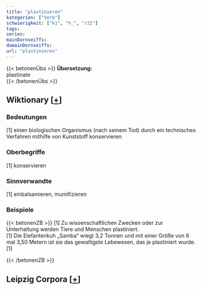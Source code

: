 ```yaml
---
title: "plastinieren"
kategorien: ["Verb"]
schwierigkeit: ["k1", "h_", "r22"]
tags:
series:
mainDornseiffs:
domainDornseiffs:
url: "plastinieren"
---
```


{{< betonenÜbs >}}
**Übersetzung:**  
plastinate  
{{< /betonenÜbs >}}

## Wiktionary [[+](https://de.wiktionary.org/wiki/plastinieren)]

### Bedeutungen
[1] einen biologischen Organismus (nach seinem Tod) durch ein technisches Verfahren mithilfe von Kunststoff konservieren  

### Oberbegriffe
[1] konservieren  

### Sinnverwandte
[1] einbalsamieren, mumifizieren  

### Beispiele
{{< betonenZB >}}
[1] Zu wissenschaftlichen Zwecken oder zur Unterhaltung werden Tiere und Menschen plastiniert.  
[1] Die Elefantenkuh „Samba“ wiegt 3,2 Tonnen und mit einer Größe von 6 mal 3,50 Metern ist sie das gewaltigste Lebewesen, das je plastiniert wurde.[1]  

{{< /betonenZB >}}

## Leipzig Corpora [[+](https://corpora.uni-leipzig.de/en/res?word=plastinieren&corpusId=deu_newscrawl-public_2018)]

